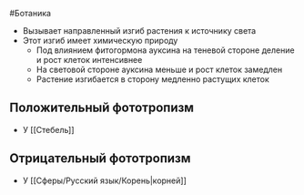 #Ботаника 
- Вызывает направленный изгиб растения к источнику света
- Этот изгиб имеет химическую природу
	- Под влиянием фитогормона ауксина на теневой стороне деление и рост клеток интенсивнее 
	- На световой стороне ауксина меньше и рост клеток замедлен
	- Растение изгибается в сторону медленно растущих клеток
## Положительный фототропизм
- У [[Стебель]] 
## Отрицательный фототропизм
- У [[Сферы/Русский язык/Корень|корней]]

